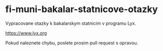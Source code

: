 # fi-muni-bakalar-statnicove-otazky
Vypracovane otazky k bakalarskym statnicim v programu Lyx.

https://www.lyx.org

Pokud naleznete chybu, poslete prosim pull request s opravou.